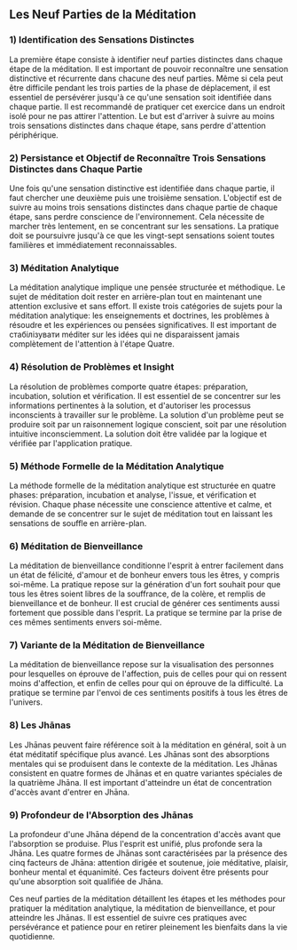## Les Neuf Parties de la Méditation

### 1) Identification des Sensations Distinctes

La première étape consiste à identifier neuf parties distinctes dans chaque étape de la méditation. Il est important de pouvoir reconnaître une sensation distinctive et récurrente dans chacune des neuf parties. Même si cela peut être difficile pendant les trois parties de la phase de déplacement, il est essentiel de persévérer jusqu'à ce qu'une sensation soit identifiée dans chaque partie. Il est recommandé de pratiquer cet exercice dans un endroit isolé pour ne pas attirer l'attention. Le but est d'arriver à suivre au moins trois sensations distinctes dans chaque étape, sans perdre d'attention périphérique.

### 2) Persistance et Objectif de Reconnaître Trois Sensations Distinctes dans Chaque Partie

Une fois qu'une sensation distinctive est identifiée dans chaque partie, il faut chercher une deuxième puis une troisième sensation. L'objectif est de suivre au moins trois sensations distinctes dans chaque partie de chaque étape, sans perdre conscience de l'environnement. Cela nécessite de marcher très lentement, en se concentrant sur les sensations. La pratique doit se poursuivre jusqu'à ce que les vingt-sept sensations soient toutes familières et immédiatement reconnaissables.

### 3) Méditation Analytique

La méditation analytique implique une pensée structurée et méthodique. Le sujet de méditation doit rester en arrière-plan tout en maintenant une attention exclusive et sans effort. Il existe trois catégories de sujets pour la méditation analytique: les enseignements et doctrines, les problèmes à résoudre et les expériences ou pensées significatives. Il est important de стабілізувати méditer sur les idées qui ne disparaissent jamais complètement de l'attention à l'étape Quatre.

### 4) Résolution de Problèmes et Insight

La résolution de problèmes comporte quatre étapes: préparation, incubation, solution et vérification. Il est essentiel de se concentrer sur les informations pertinentes à la solution, et d'autoriser les processus inconscients à travailler sur le problème. La solution d'un problème peut se produire soit par un raisonnement logique conscient, soit par une résolution intuitive inconsciemment. La solution doit être validée par la logique et vérifiée par l'application pratique.

### 5) Méthode Formelle de la Méditation Analytique

La méthode formelle de la méditation analytique est structurée en quatre phases: préparation, incubation et analyse, l'issue, et vérification et révision. Chaque phase nécessite une conscience attentive et calme, et demande de se concentrer sur le sujet de méditation tout en laissant les sensations de souffle en arrière-plan.

### 6) Méditation de Bienveillance

La méditation de bienveillance conditionne l'esprit à entrer facilement dans un état de félicité, d'amour et de bonheur envers tous les êtres, y compris soi-même. La pratique repose sur la génération d'un fort souhait pour que tous les êtres soient libres de la souffrance, de la colère, et remplis de bienveillance et de bonheur. Il est crucial de générer ces sentiments aussi fortement que possible dans l'esprit. La pratique se termine par la prise de ces mêmes sentiments envers soi-même.

### 7) Variante de la Méditation de Bienveillance

La méditation de bienveillance repose sur la visualisation des personnes pour lesquelles on éprouve de l'affection, puis de celles pour qui on ressent moins d'affection, et enfin de celles pour qui on éprouve de la difficulté. La pratique se termine par l'envoi de ces sentiments positifs à tous les êtres de l'univers.

### 8) Les Jhānas

Les Jhānas peuvent faire référence soit à la méditation en général, soit à un état méditatif spécifique plus avancé. Les Jhānas sont des absorptions mentales qui se produisent dans le contexte de la méditation. Les Jhānas consistent en quatre formes de Jhānas et en quatre variantes spéciales de la quatrième Jhāna. Il est important d'atteindre un état de concentration d'accès avant d'entrer en Jhāna.

### 9) Profondeur de l'Absorption des Jhānas

La profondeur d'une Jhāna dépend de la concentration d'accès avant que l'absorption se produise. Plus l'esprit est unifié, plus profonde sera la Jhāna. Les quatre formes de Jhānas sont caractérisées par la présence des cinq facteurs de Jhāna: attention dirigée et soutenue, joie méditative, plaisir, bonheur mental et équanimité. Ces facteurs doivent être présents pour qu'une absorption soit qualifiée de Jhāna.

Ces neuf parties de la méditation détaillent les étapes et les méthodes pour pratiquer la méditation analytique, la méditation de bienveillance, et pour atteindre les Jhānas. Il est essentiel de suivre ces pratiques avec persévérance et patience pour en retirer pleinement les bienfaits dans la vie quotidienne.